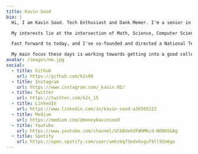 ```yaml
---
title: Kavin Sood
bio: |
  Hi, I am Kavin Sood. Tech Enthusiast and Dank Memer. I'm a senior in High School in India in the STEM Field. I enjoy creating things that live on the internet. 

  My interests lie at the intersection of Math, Science, Computer Science, and Information Technology. I'm attracted to STEM because of my organized, analytical, and goal-oriented nature. My academic achievements and expertise go hand-in-hand with my active participation in the Tech Cohort of our time. I am also responsible, goal-oriented, and very open-minded.

  Fast forward to today, and I've co-founded and directed a National Tech Symposium, founded and presided over my School's Tech Club, and become the IT Captain of my School.

  My main focus these days is working towards getting into a good college, pursuing my passion in the field of Tech, and becoming a better individual.
avatar: /images/me.jpg
social:
  - title: Github
    url: https://github.com/k2s09
  - title: Instagram
    url: https://www.instagram.com/_kavin.05/
  - title: Twitter
    url: https://twitter.com/k2s_15
  - title: LinkedIn
    url: https://www.linkedin.com/in/kavin-sood-a36505222
  - title: Medium
    url: https://medium.com/@moneykavinsood
  - title: Youtube
    url: https://www.youtube.com/channel/UCbDUe6VFWHMKcd-NO00SGAg
  - title: Spotify
    url: https://open.spotify.com/user/amhz6q73edxkvguf9ll92o6go
---
```

